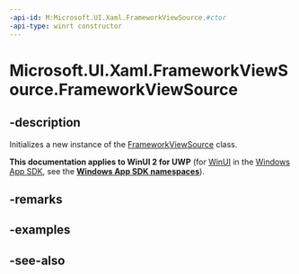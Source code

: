 ```yaml
---
-api-id: M:Microsoft.UI.Xaml.FrameworkViewSource.#ctor
-api-type: winrt constructor
---
```


<!-- Method syntax
public FrameworkViewSource()
-->

# Microsoft.UI.Xaml.FrameworkViewSource.FrameworkViewSource

## -description
Initializes a new instance of the [FrameworkViewSource](frameworkviewsource.md) class.

**This documentation applies to WinUI 2 for UWP** (for [WinUI](/windows/apps/winui/winui3/) in the [Windows App SDK](/windows/apps/windows-app-sdk/), see the **[Windows App SDK namespaces](/windows/windows-app-sdk/api/winrt/)**).

## -remarks

## -examples

## -see-also
